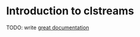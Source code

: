 # Introduction to clstreams

TODO: write [great documentation](http://jacobian.org/writing/what-to-write/)

